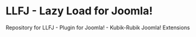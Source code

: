 LLFJ - Lazy Load for Joomla!
=========================

Repository for LLFJ - Plugin for Joomla! - Kubik-Rubik Joomla! Extensions